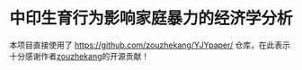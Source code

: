 # 中印生育行为影响家庭暴力的经济学分析

本项目直接使用了 <https://github.com/zouzhekang/YJYpaper/> 仓库，在此表示十分感谢作者[zouzhekang](https://github.com/zouzhekang)的开源贡献！

